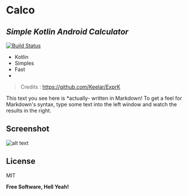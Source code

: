 # Calco
## _Simple Kotlin Android Calculator_

[![Build Status](https://travis-ci.org/joemccann/dillinger.svg?branch=master)](https://travis-ci.org/joemccann/dillinger)

- Kotlin
- Simples
- Fast
- 
> Credits : https://github.com/Keelar/ExprK

This text you see here is *actually- written in Markdown! To get a feel
for Markdown's syntax, type some text into the left window and
watch the results in the right.

## Screenshot

![alt text](https://i.imgur.com/7uepKC6.png)

## License

MIT

**Free Software, Hell Yeah!**
